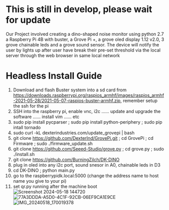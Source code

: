 # This is still in develop, please wait for update
Our Project involved creating a dino-shaped noise monitor using python 2.7 a Raspberry Pi 4B with buster, a Grove Pi +, a grove oled display 1.12 v2.0, 3 grove chainable leds and a grove sound sensor. The device will notify the user by lights up after user have break their pre-set threshold via the local server through the web browser in same local network
# Headless Install Guide
1. Download and flash Buster system into a sd card from https://downloads.raspberrypi.org/raspios_armhf/images/raspios_armhf-2021-05-28/2021-05-07-raspios-buster-armhf.zip, remember setup the ssh for the pi
2. SSH into the raspberry pi, enable vnc, i2c ...... update and upgrade the software ...... install vim ...... etc
3.  sudo pip install pycparser ; sudo pip install python-periphery ; sudo pip intall tornado
4. sudo curl -kL dexterindustries.com/update_grovepi | bash
5. git clone https://github.com/DexterInd/GrovePi.git ; cd GrovePi ; cd Firmware ; sudo ./firmware_update.sh
6. git clone https://github.com/Seeed-Studio/grove.py ; cd grove.py ; sudo ./install.sh
7. git clone https://github.com/BurningZilch/DK-DINO
8. plug in oled into any i2c port, sound snesor in A0, chainable leds in D3
9. cd DK-DINO ; python main.py
10. go to the raspberrypidk.local:5000 (change the address name to host name you give to your pi)
11. set qr.py running after the machine boot
![Screenshot 2024-05-18 144720](https://github.com/BurningZilch/DK-DINO/assets/55424397/9e184c40-e9a8-4270-bd81-55101db472bb)
![77A3DDDA-A5D0-4C1F-92CB-06EF9CA1E9CE](https://github.com/BurningZilch/DK-DINO/assets/55424397/2a92a36d-1388-4a4e-a0dd-d0c7f9b6267a)
![IMG_20240518_170019378](https://github.com/BurningZilch/DK-DINO/assets/55424397/d2fad827-cdc7-43c4-ae99-1ab6d0f69d37)

